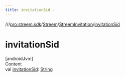 ```yaml
---
title: invitationSid -
---
```

//[<root>](../../../../index.md)/[pro.streem.sdk](../../index.md)/[Streem](../index.md)/[StreemInvitation](index.md)/[invitationSid](invitation-sid.md)



# invitationSid  
[androidJvm]  
Content  
val [invitationSid](invitation-sid.md): [String](https://kotlinlang.org/api/latest/jvm/stdlib/kotlin/-string/index.html)  



